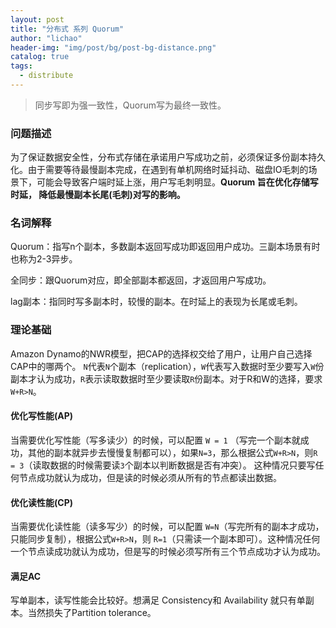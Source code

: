 ```yaml
---
layout: post
title: "分布式 系列 Quorum"
author: "lichao"
header-img: "img/post/bg/post-bg-distance.png"
catalog: true
tags:
  - distribute
---
```


> 同步写即为强一致性，Quorum写为最终一致性。

### 问题描述

为了保证数据安全性，分布式存储在承诺用户写成功之前，必须保证多份副本持久化。由于需要等待最慢副本完成，在遇到有单机网络时延抖动、磁盘IO毛刺的场景下，可能会导致客户端时延上涨，用户写毛刺明显。**Quorum 旨在优化存储写时延， 降低最慢副本长尾(毛刺)对写的影响。**

### 名词解释

Quorum：指写n个副本，多数副本返回写成功即返回用户成功。三副本场景有时也称为2-3异步。

全同步：跟Quorum对应，即全部副本都返回，才返回用户写成功。

lag副本：指同时写多副本时，较慢的副本。在时延上的表现为长尾或毛刺。

### 理论基础

Amazon Dynamo的NWR模型，把CAP的选择权交给了用户，让用户自己选择CAP中的哪两个。
```N```代表```N```个副本（replication），```W```代表写入数据时至少要写入```W```份副本才认为成功，```R```表示读取数据时至少要读取```R```份副本。对于R和W的选择，要求```W+R>N```。

#### 优化写性能(AP)

当需要优化写性能（写多读少）的时候，可以配置 ```W = 1``` （写完一个副本就成功，其他的副本就异步去慢慢复制都可以），如果```N=3```，那么根据公式```W+R>N```，则```R = 3```（读取数据的时候需要读```3```个副本以判断数据是否有冲突）。 这种情况只要写任何节点成功就认为成功，但是读的时候必须从所有的节点都读出数据。

#### 优化读性能(CP)

当需要优化读性能（读多写少）的时候，可以配置 ```W=N```（写完所有的副本才成功，只能同步复制），根据公式```W+R>N```，则 ```R=1```（只需读一个副本即可）。这种情况任何一个节点读成功就认为成功，但是写的时候必须写所有三个节点成功才认为成功。

#### 满足AC

写单副本，读写性能会比较好。想满足 Consistency和 Availability 就只有单副本。当然损失了Partition tolerance。